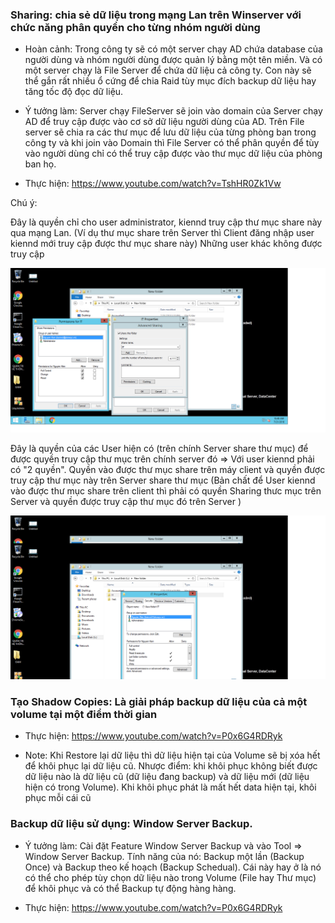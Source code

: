 ### Sharing: chia sẻ dữ liệu trong mạng Lan trên Winserver với chức năng phân quyền cho từng nhóm người dùng

- Hoàn cảnh: Trong công ty sẽ có một server chạy AD chứa database của người dùng và nhóm người dùng được quản lý bằng một tên miền. Và có một server chạy là File Server để chứa dữ liệu cả công ty. Con này sẽ thể gắn rất nhiều ổ cứng để chia Raid tùy mục đích backup dữ liệu hay tăng tốc độ đọc dữ liệu.

- Ý tưởng làm: Server chạy FileServer sẽ join vào domain của Server chạy AD để truy cập được vào cơ sở dữ liệu người dùng của AD. Trên File server sẽ chia ra các thư mục để lưu dữ liệu của từng phòng ban trong công ty và khi join vào Domain thì File Server có thể phân quyền để tùy vào người dùng chỉ có thể truy cập được vào thư mục dữ liệu của phòng ban họ.

- Thực hiện: https://www.youtube.com/watch?v=TshHR0Zk1Vw

Chú ý:

Đây là quyền chỉ cho user administrator, kiennd truy cập thư mục share này qua mạng Lan. (Ví dụ thư mục share trên Server thì Client đăng nhập user kiennd mới truy cập được thư mục share này) Những user khác không được truy cập

![](/image/share1.png)



Đây là quyền của các User hiện có (trên chính Server share thư mục) để được quyền truy cập thư mục trên chính server đó => Với user kiennd phải có "2 quyền". Quyền vào được thư mục share trên máy client và quyền được truy cập thư mục này trên Server share thư mục (Bản chất để User kiennd vào được thư mục share trên client thì phải có quyền Sharing thưc mục trên Server và quyền được truy cập thư mục đó trên Server )

![](/image/share2.png)

### Tạo Shadow Copies: Là giải pháp backup dữ liệu của cả một volume tại một điểm thời gian

- Thực hiện: https://www.youtube.com/watch?v=P0x6G4RDRyk

- Note: Khi Restore lại dữ liệu thì dữ liệu hiện tại của Volume sẽ bị xóa hết để khôi phục lại dữ liệu cũ. Nhược điểm: khi khôi phục không biết được dữ liệu nào là dữ liệu cũ (dữ liệu đang backup) và dữ liệu mới (dữ liệu hiện có trong Volume). Khi khôi phục phát là mất hết data hiện tại, khôi phục mỗi cái cũ

### Backup dữ liệu sử dụng: Window Server Backup. 

- Ý tưởng làm: Cài đặt Feature Window Server Backup và vào Tool => Window Server Backup. Tính năng của nó: Backup một lần (Backup Once) và Backup theo kế hoạch (Backup Schedual). Cái này hay ở là nó có thể cho phép tùy chọn dữ liệu nào trong Volume (File hay Thư mục) để khôi phục và có thể Backup tự động hàng hàng.

- Thực hiện: https://www.youtube.com/watch?v=P0x6G4RDRyk
